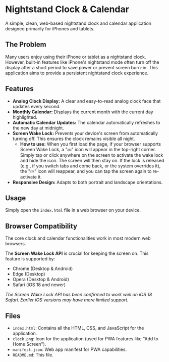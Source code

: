 # Nightstand Clock & Calendar

A simple, clean, web-based nightstand clock and calendar application designed primarily for iPhones and tablets.

## The Problem

Many users enjoy using their iPhone or tablet as a nightstand clock. However, built-in features like iPhone's nightstand mode often turn off the display after a short period to save power or prevent screen burn-in. This application aims to provide a persistent nightstand clock experience.

## Features

*   **Analog Clock Display:** A clear and easy-to-read analog clock face that updates every second.
*   **Monthly Calendar:** Displays the current month with the current day highlighted.
*   **Automatic Calendar Updates:** The calendar automatically refreshes to the new day at midnight.
*   **Screen Wake Lock:** Prevents your device's screen from automatically turning off. This ensures the clock remains visible all night.
    *   **How to use:** When you first load the page, if your browser supports Screen Wake Lock, a "💤" icon will appear in the top-right corner. Simply tap or click anywhere on the screen to activate the wake lock and hide the icon. The screen will then stay on. If the lock is released (e.g., if you switch tabs and come back, or the system overrides it), the "💤" icon will reappear, and you can tap the screen again to re-activate it.
*   **Responsive Design:** Adapts to both portrait and landscape orientations.

## Usage

Simply open the `index.html` file in a web browser on your device.

## Browser Compatibility

The core clock and calendar functionalities work in most modern web browsers.

The **Screen Wake Lock API** is crucial for keeping the screen on. This feature is supported by:
*   Chrome (Desktop & Android)
*   Edge (Desktop)
*   Opera (Desktop & Android)
*   Safari (iOS 18 and newer)

*The Screen Wake Lock API has been confirmed to work well on iOS 18 Safari. Earlier iOS versions may have more limited support.*

## Files

*   `index.html`: Contains all the HTML, CSS, and JavaScript for the application.
*   `clock.png`: Icon for the application (used for PWA features like "Add to Home Screen").
*   `manifest.json`: Web app manifest for PWA capabilities.
*   `README.md`: This file.
